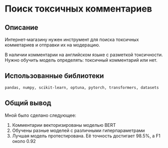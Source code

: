 # Поиск токсичных комментариев

## Описание

Интернет-магазину нужен инструмент для поиска токсичных комметариев и отправки их на модерацию.

В наличии комментарии на английском языке с разметкой токсичности.
Нужно обучить модель определять: токсичный комментарий или нет.

## Использованные библиотеки

`pandas, numpy, scikit-learn, optuna, pytorch, transformers, datasets`

## Общий вывод

Мной было сделано следующее:
1. Комментарии векторизированы моделью BERT
1. Обучены разные моделей с различными гиперпараметрами
1. Лучшая модель протестирована. Её точность достигает 98.5%, а F1 около 0.92